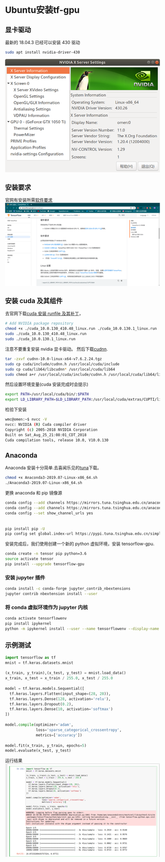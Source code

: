 # Ubuntu安装tf-gpu


## 显卡驱动

最新的 18.04.3 已经可以安装 430 驱动

```bash
sudo apt install nvidia-driver-430
```

<!-- more -->

![](Ubuntu-install-tf-gpu/driver1.png)

## 安装要求

官网有安装所需[软件要求](https://tensorflow.google.cn/install/gpu)
![](Ubuntu-install-tf-gpu/tensor1.png)

## 安装 cuda 及其组件

去官网下载[cuda 安装 runfile 及其补丁](https://developer.nvidia.com/cuda-10.0-download-archive)，

```bash
# Add NVIDIA package repository
chmod +x ./cuda_10.0.130_410.48_linux.run ./cuda_10.0.130.1_linux.run
sudo ./cuda_10.0.130_410.48_linux.run
sudo ./cuda_10.0.130.1_linux.run
```

注意不要重复安装 nvidia 显卡驱动。
然后下载[cudnn](https://developer.nvidia.com/rdp/cudnn-archive).

```bash
tar -zxvf cudnn-10.0-linux-x64-v7.6.2.24.tgz
sudo cp cuda/include/cudnn.h /usr/local/cuda/include
sudo cp cuda/lib64/libcudnn* /usr/local/cuda/lib64
sudo chmod a+r /usr/local/cuda/include/cudnn.h /usr/local/cuda/lib64/libcudnn*
```

然后设置环境变量(cuda 安装完成时会提示)

```bash
export PATH=/usr/local/cuda/bin/:$PATH
export LD_LIBRARY_PATH=$LD_LIBRARY_PATH:/usr/local/cuda/extras/CUPTI/lib64
```

检验下安装

```bash
wmc@omen:~$ nvcc -V
nvcc: NVIDIA (R) Cuda compiler driver
Copyright (c) 2005-2018 NVIDIA Corporation
Built on Sat_Aug_25_21:08:01_CDT_2018
Cuda compilation tools, release 10.0, V10.0.130
```

## Anaconda

Anaconda 安装十分简单.去喜闻乐见的[tuna](https://mirrors.tuna.tsinghua.edu.cn/anaconda/archive/Anaconda3-2019.07-Linux-x86_64.sh)下载。

```bash
chmod +x Anaconda3-2019.07-Linux-x86_64.sh
./Anaconda3-2019.07-Linux-x86_64.sh
```

更换 anaconda 和 pip 镜像源

```bash
conda config --add channels https://mirrors.tuna.tsinghua.edu.cn/anaconda/pkgs/free/
conda config --add channels https://mirrors.tuna.tsinghua.edu.cn/anaconda/pkgs/main/
conda config --set show_channel_urls yes


pip install pip -U
pip config set global.index-url https://pypi.tuna.tsinghua.edu.cn/simple
```

安装完成后，我们使用创建一个新的 python 虚拟环境，安装 tensorflow-gpu.

```bash
conda create -n tensor pip python=3.6
source activate tensor
pip install --upgrade tensorflow-gpu
```

### 安装 jupyter 插件

```bash
conda install -c conda-forge jupyter_contrib_nbextensions
jupyter contrib nbextension install --user
```

### 将 conda 虚拟环境作为 jupyter 内核

```bash
conda activate tensorflowenv
pip install ipykernel
python -m ipykernel install --user --name tensorflowenv --display-name "Python (tensorflowenv)"
```

## 示例测试

```python
import tensorflow as tf
mnist = tf.keras.datasets.mnist

(x_train, y_train),(x_test, y_test) = mnist.load_data()
x_train, x_test = x_train / 255.0, x_test / 255.0

model = tf.keras.models.Sequential([
  tf.keras.layers.Flatten(input_shape=(28, 28)),
  tf.keras.layers.Dense(128, activation='relu'),
  tf.keras.layers.Dropout(0.2),
  tf.keras.layers.Dense(10, activation='softmax')
])

model.compile(optimizer='adam',
              loss='sparse_categorical_crossentropy',
              metrics=['accuracy'])

model.fit(x_train, y_train, epochs=5)
model.evaluate(x_test, y_test)
```

运行结果
![](Ubuntu-install-tf-gpu/run1.png)

